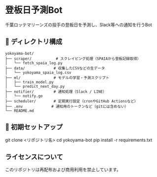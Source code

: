 # 登板日予測Bot

千葉ロッテマリーンズの投手の登板日を予測し、Slack等への通知を行うBot

## 📁 ディレクトリ構成

```
yokoyama-bot/
├── scraper/           # スクレイピング処理（SPAIAから登板記録取得）
│   └── fetch_spaia_log.py
├── data/             # 収集したCSVなどの生データ
│   └── yokoyama_spaia_log.csv
├── ml/               # モデルの学習・予測スクリプト
│   ├── train_model.py
│   └── predict_next_day.py
├── notifier/         # 通知処理（Slack / LINE）
│   └── notify.go
├── scheduler/        # 定期実行設定（cronやGitHub Actionsなど）
├── .env             # 通知用のトークンなど（gitには含めない）
└── README.md
```

## 🚀 初期セットアップ

git clone <リポジトリ名>
cd yokoyama-bot
pip install -r requirements.txt

## ライセンスについて

このリポジトリは再配布および商用利用を禁止しています。
